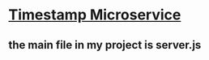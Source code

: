
# [Timestamp Microservice](https://www.freecodecamp.org/learn/apis-and-microservices/apis-and-microservices-projects/timestamp-microservice)

## the main file in my project is server.js